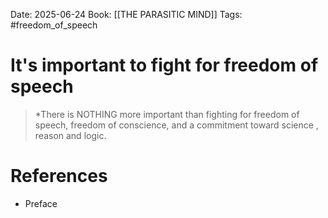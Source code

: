 Date: 2025-06-24
Book: [[THE PARASITIC MIND]]
Tags: #freedom_of_speech 


# It's important to fight for freedom of speech

>*There is NOTHING more important than fighting for freedom of speech, freedom of conscience, and a commitment toward science , reason and logic.

# References
- Preface
 